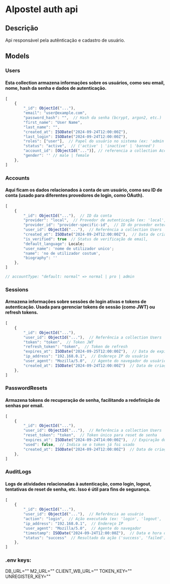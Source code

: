 # Alpostel auth api

## Descrição

Api responsável pela autênticação e cadastro de usuário.

## Models

### Users

<h4>
Esta collection armazena informações sobre os usuários, como seu email, nome, hash da senha e dados de autenticação.
</h4>

<section>

```js
[
	{
		"_id": ObjectId("..."),  
		"email": "user@example.com", 
		"password_hash": "",  // Hash da senha (bcrypt, argon2, etc.)
		"first_name": "User Name", 
		"last_name": "",
		"created_at": ISODate("2024-09-24T12:00:00Z"),
		"last_login": ISODate("2024-09-24T12:00:00Z"),
		"roles": ["user"],  // Papel do usuário no sistema (ex: 'admin', 'user')
		"status": "active",  // ('active' | 'inactive' | 'banned')
		"account_id": [ObjectId("...")], // referencia a collection Accounts
		"gender": '' // male | female
	},
]
```
</section>

### Accounts

<h4>
	Aqui ficam os dados relacionados à conta de um usuário, como seu ID de conta (usado para diferentes provedores de login, como OAuth).
</h4>

<section>

```js
[
	{
		"_id": ObjectId("..."),  // ID da conta
		"provider": "local",  // Provedor de autenticação (ex: 'local', 'google', 'facebook')
		"provider_id": "provider-specific-id",  // ID do provedor externo (se usar OAuth)
		"user_id": ObjectId("..."),  // Referência a collection Users
		"created_at": ISODate("2024-09-24T12:00:00Z"),  // Data de criação
		"is_verified": true  // Status de verificação de email,
		"default_language": Locale;
		"user_name": 'nome de utilizador unico';
		"name": 'no de utilizador costum',
		"biography": ''
	},
]

// accountType: "default: normal" => normal | pro | admin
```
</section>

### Sessions

<h4>
Armazena informações sobre sessões de login ativas e tokens de autenticação. Usada para gerenciar tokens de sessão (como JWT) ou refresh tokens.
</h4>

<section>

```js
[
	{
		"_id": ObjectId("..."),
		"user_id": ObjectId("..."),  // Referência a collection Users
		"token": "token",  // Token JWT
		"refresh_token": "token",  // Token de refresh
		"expires_at": ISODate("2024-09-25T12:00:00Z"),  // Data de expiração
		"ip_address": "192.168.0.1",  // Endereço IP do usuário
		"user_agent": "Mozilla/5.0",  // Agente do navegador do usuário
		"created_at": ISODate("2024-09-24T12:00:00Z")  // Data de criação da sessão
	},
]
```
</section>

### PasswordResets

<h4> 
Armazena tokens de recuperação de senha, facilitando a redefinição de senhas por email.
</h4>

<section>

```js
[
	{
		"_id": ObjectId("..."),
		"user_id": ObjectId("..."),  // Referência a collection Users
		"reset_token": "token",  // Token único para reset de senha
		"expires_at": ISODate("2024-09-24T14:00:00Z"),  // Expiração do token
		"used": false,  // Indica se o token já foi usado
		"created_at": ISODate("2024-09-24T12:00:00Z")  // Data de criação
	},
]
```
</section>

### AuditLogs

<h4>
Logs de atividades relacionadas à autenticação, como login, logout, tentativas de reset de senha, etc. Isso é útil para fins de segurança.
</h4>

<section>

```js
[
	{
		"_id": ObjectId("..."),
		"user_id": ObjectId("..."),  // Referência ao usuário
		"action": "login",  // Ação executada (ex: 'login', 'logout', 'reset_password')
		"ip_address": "192.168.0.1",  // Endereço IP
		"user_agent": "Mozilla/5.0",  // Agente do navegador
		"timestamp": ISODate("2024-09-24T12:00:00Z"),  // Data e hora do evento
		"status": "success"  // Resultado da ação ('success', 'failed')
	},
]
```
</section>

<h3>.env keys:</h3>
<div>

DB_URL=""
M2_URL=""
CLIENT_WB_URL=""
TOKEN_KEY=""
UNREGISTER_KEY=""

</div>
